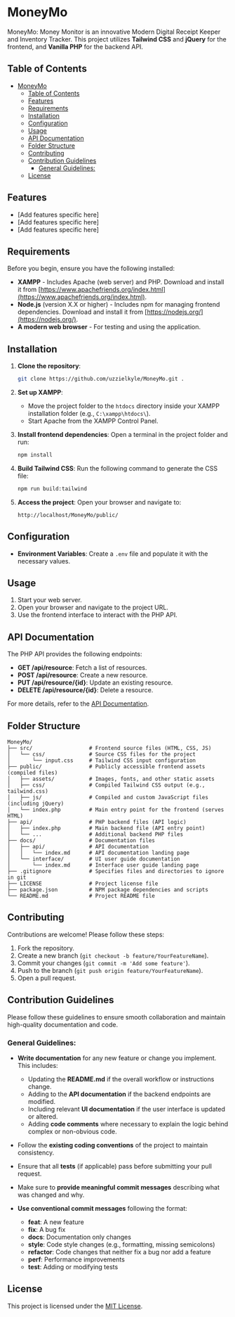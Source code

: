 # MoneyMo

MoneyMo: Money Monitor is an innovative Modern Digital Receipt Keeper and Inventory Tracker. This project utilizes **Tailwind CSS** and **jQuery** for the frontend, and **Vanilla PHP** for the backend API.


## Table of Contents

- [MoneyMo](#moneymo)
  - [Table of Contents](#table-of-contents)
  - [Features](#features)
  - [Requirements](#requirements)
  - [Installation](#installation)
  - [Configuration](#configuration)
  - [Usage](#usage)
  - [API Documentation](#api-documentation)
  - [Folder Structure](#folder-structure)
  - [Contributing](#contributing)
  - [Contribution Guidelines](#contribution-guidelines)
    - [General Guidelines:](#general-guidelines)
  - [License](#license)


## Features

- [Add features specific here]
- [Add features specific here]
- [Add features specific here]


## Requirements

Before you begin, ensure you have the following installed:

- **XAMPP** - Includes Apache (web server) and PHP. Download and install it from [https://www.apachefriends.org/index.html](https://www.apachefriends.org/index.html).
- **Node.js** (version X.X or higher) - Includes npm for managing frontend dependencies. Download and install it from [https://nodejs.org/](https://nodejs.org/).
- **A modern web browser** - For testing and using the application.


## Installation

1. **Clone the repository**:
   ```bash
   git clone https://github.com/uzzielkyle/MoneyMo.git .
   ```

2. **Set up XAMPP**:
   - Move the project folder to the `htdocs` directory inside your XAMPP installation folder (e.g., `C:\xampp\htdocs\`).
   - Start Apache from the XAMPP Control Panel.

3. **Install frontend dependencies**:
   Open a terminal in the project folder and run:
   ```bash
   npm install
   ```

4. **Build Tailwind CSS**:
   Run the following command to generate the CSS file:
   ```bash
   npm run build:tailwind
   ```

5. **Access the project**:
   Open your browser and navigate to:
   ```
   http://localhost/MoneyMo/public/
   ```


## Configuration

- **Environment Variables**: Create a `.env` file and populate it with the necessary values.


## Usage

1. Start your web server.
2. Open your browser and navigate to the project URL.
3. Use the frontend interface to interact with the PHP API.


## API Documentation

The PHP API provides the following endpoints:

- **GET /api/resource**: Fetch a list of resources.
- **POST /api/resource**: Create a new resource.
- **PUT /api/resource/{id}**: Update an existing resource.
- **DELETE /api/resource/{id}**: Delete a resource.

For more details, refer to the [API Documentation](docs/api/index.md).


## Folder Structure

```
MoneyMo/
├── src/                  # Frontend source files (HTML, CSS, JS)
│   └── css/              # Source CSS files for the project
│       └── input.css     # Tailwind CSS input configuration
├── public/               # Publicly accessible frontend assets (compiled files)
│   ├── assets/           # Images, fonts, and other static assets
│   ├── css/              # Compiled Tailwind CSS output (e.g., tailwind.css)
│   ├── js/               # Compiled and custom JavaScript files (including jQuery)
│   └── index.php         # Main entry point for the frontend (serves HTML)
├── api/                  # PHP backend files (API logic)
│   ├── index.php         # Main backend file (API entry point)
│   └── ...               # Additional backend PHP files
├── docs/                 # Documentation files
│   ├── api/              # API documentation
│   │   └── index.md      # API documentation landing page
│   └── interface/        # UI user guide documentation
│       └── index.md      # Interface user guide landing page
├── .gitignore            # Specifies files and directories to ignore in git
├── LICENSE               # Project license file
├── package.json          # NPM package dependencies and scripts
└── README.md             # Project README file       
```


## Contributing

Contributions are welcome! Please follow these steps:

1. Fork the repository.
2. Create a new branch (`git checkout -b feature/YourFeatureName`).
3. Commit your changes (`git commit -m 'Add some feature'`).
4. Push to the branch (`git push origin feature/YourFeatureName`).
5. Open a pull request.


## Contribution Guidelines

Please follow these guidelines to ensure smooth collaboration and maintain high-quality documentation and code.

### General Guidelines:
- **Write documentation** for any new feature or change you implement. This includes:
  - Updating the **README.md** if the overall workflow or instructions change.
  - Adding to the **API documentation** if the backend endpoints are modified.
  - Including relevant **UI documentation** if the user interface is updated or altered.
  - Adding **code comments** where necessary to explain the logic behind complex or non-obvious code.

- Follow the **existing coding conventions** of the project to maintain consistency.
- Ensure that all **tests** (if applicable) pass before submitting your pull request.
- Make sure to **provide meaningful commit messages** describing what was changed and why.
- **Use conventional commit messages** following the format:
  - **feat**: A new feature
  - **fix**: A bug fix
  - **docs**: Documentation only changes
  - **style**: Code style changes (e.g., formatting, missing semicolons)
  - **refactor**: Code changes that neither fix a bug nor add a feature
  - **perf**: Performance improvements
  - **test**: Adding or modifying tests
  

## License

This project is licensed under the [MIT License](LICENSE).
 